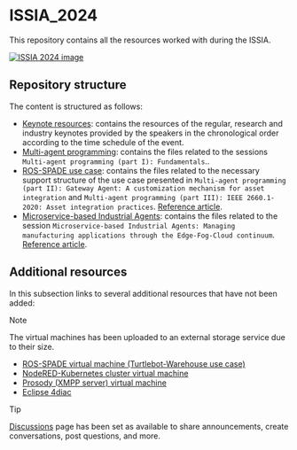 # ISSIA_2024

This repository contains all the resources worked with during the ISSIA. 

[![ISSIA 2024 image](https://github.com/GCIS-UPV-EHU/ISSIA_2024/blob/main/images/image_ISSIA_2024.png)](https://www.ehu.eus/es/web/isa/issia-2024)

## Repository structure

The content is structured as follows:

- [Keynote resources](https://github.com/GCIS-UPV-EHU/ISSIA_2024/tree/main/keynote_resources): contains the resources of the regular, research and industry keynotes provided by the speakers in the chronological order according to the time schedule of the event.
- [Multi-agent programming](https://github.com/GCIS-UPV-EHU/ISSIA_2024/tree/main/multi_agent_programming): contains the files related to the sessions `Multi-agent programming (part I): Fundamentals`..
- [ROS-SPADE use case](https://github.com/GCIS-UPV-EHU/ISSIA_2024/tree/main/ros_spade_use_case): contains the files related to the necessary support structure of the use case presented in `Multi-agent programming (part II): Gateway Agent: A customization mechanism for asset integration` and `Multi-agent programming (part III): IEEE 2660.1-2020: Asset integration practices`. [Reference article](https://doi.org/10.1016/j.compind.2023.103859).
- [Microservice-based Industrial Agents](https://github.com/GCIS-UPV-EHU/ISSIA_2024/tree/main/microservice_based_industrial_agents): contains the files related to the session `Microservice-based Industrial Agents: Managing manufacturing applications through the Edge-Fog-Cloud continuum`. [Reference article](https://doi.org/10.1016/j.future.2024.03.053).

## Additional resources

In this subsection links to several additional resources that have not been added:

> [!NOTE]
> The virtual machines has been uploaded to an external storage service due to their size.

- [ROS-SPADE virtual machine (Turtlebot-Warehouse use case)](https://upvehueus-my.sharepoint.com/:u:/g/personal/aintzane_armentia_ehu_eus/EWdgaNVAHkJGnwb53DGHnhABbAQevAm58c8_MC9VbzQRAA?e=VmQPys)
- [NodeRED-Kubernetes cluster virtual machine](https://upvehueus-my.sharepoint.com/:u:/g/personal/aintzane_armentia_ehu_eus/EY-w9F3VoTxMs9CW_FSA5gYBA-FT5B4OKl0zBMkG7dMkNw?e=j7gHNQ)
- [Prosody (XMPP server) virtual machine](https://upvehueus-my.sharepoint.com/:u:/g/personal/aintzane_armentia_ehu_eus/EW9ZPY1C8ZhBvy3jdNVN3RIBsuuZ11p-v4EL-13LiV6-PA?e=spkKnE)
- [Eclipse 4diac](https://upvehueus-my.sharepoint.com/:f:/g/personal/aintzane_armentia_ehu_eus/EqEXteC_KdNLnC5wAg1pRHgB-6yU80s_omYuH3qq3iTLnA?e=Wn0gi6)

> [!TIP]
> [Discussions](https://github.com/GCIS-UPV-EHU/ISSIA_2024/discussions) page has been set as available to share announcements, create conversations, post questions, and more.
